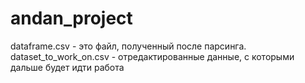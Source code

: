 # andan_project
dataframe.csv - это файл, полученный после парсинга. dataset_to_work_on.csv - отредактированные данные, с которыми дальше будет идти работа
